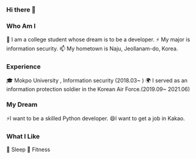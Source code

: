 ### Hi there 👋

<!--
**whitecowworkgood/whitecowworkgood** is a ✨ _special_ ✨ repository because its `README.md` (this file) appears on your GitHub profile.

Here are some ideas to get you started:

- 🔭 I’m currently working on ...
- 🌱 I’m currently learning ...
- 👯 I’m looking to collaborate on ...
- 🤔 I’m looking for help with ...
- 💬 Ask me about ...
- 📫 How to reach me: ...
- 😄 Pronouns: ...
- ⚡ Fun fact: ...
-->

 ### Who Am I
🔭 I am a college student whose dream is to be a developer.
⚡ My major is information security.
📫 My hometown is Naju, Jeollanam-do, Korea.

### Experience
🎓 Mokpo University , Information security (2018.03~ )
🌍 I served as an information protection soldier in the Korean Air Force.(2019.09~ 2021.06)

### My Dream
⚡I want to be a skilled Python developer.
😄I want to get a job in Kakao.

### What I Like
💬 Sleep
👯 Fitness
